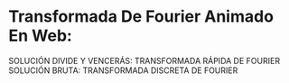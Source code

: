# Transformada De Fourier Animado En Web:

SOLUCIÓN DIVIDE Y VENCERÁS: TRANSFORMADA RÁPIDA DE FOURIER
SOLUCIÓN BRUTA: TRANSFORMADA DISCRETA DE FOURIER